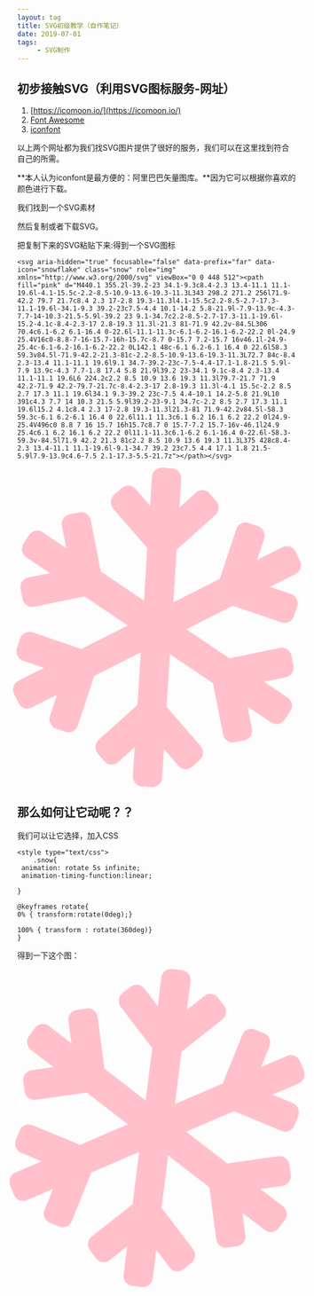 ```yaml
---
layout: tag
title: SVG初级教学（自作笔记）
date: 2019-07-01
tags:
     - SVG制作
---
```


## 初步接触SVG（利用SVG图标服务-网址）
1. [https://icomoon.io/](https://icomoon.io/)
2. [Font Awesome](https://fontawesome.com/)
3. [iconfont](https://www.iconfont.cn/collections/index)

以上两个网址都为我们找SVG图片提供了很好的服务，我们可以在这里找到符合自己的所需。

**本人认为iconfont是最方便的：阿里巴巴矢量图库。**因为它可以根据你喜欢的颜色进行下载。

我们找到一个SVG素材

然后复制或者下载SVG。

把复制下来的SVG粘贴下来:得到一个SVG图标

```
<svg aria-hidden="true" focusable="false" data-prefix="far" data-icon="snowflake" class="snow" role="img" xmlns="http://www.w3.org/2000/svg" viewBox="0 0 448 512"><path fill="pink" d="M440.1 355.2l-39.2-23 34.1-9.3c8.4-2.3 13.4-11.1 11.1-19.6l-4.1-15.5c-2.2-8.5-10.9-13.6-19.3-11.3L343 298.2 271.2 256l71.9-42.2 79.7 21.7c8.4 2.3 17-2.8 19.3-11.3l4.1-15.5c2.2-8.5-2.7-17.3-11.1-19.6l-34.1-9.3 39.2-23c7.5-4.4 10.1-14.2 5.8-21.9l-7.9-13.9c-4.3-7.7-14-10.3-21.5-5.9l-39.2 23 9.1-34.7c2.2-8.5-2.7-17.3-11.1-19.6l-15.2-4.1c-8.4-2.3-17 2.8-19.3 11.3l-21.3 81-71.9 42.2v-84.5L306 70.4c6.1-6.2 6.1-16.4 0-22.6l-11.1-11.3c-6.1-6.2-16.1-6.2-22.2 0l-24.9 25.4V16c0-8.8-7-16-15.7-16h-15.7c-8.7 0-15.7 7.2-15.7 16v46.1l-24.9-25.4c-6.1-6.2-16.1-6.2-22.2 0L142.1 48c-6.1 6.2-6.1 16.4 0 22.6l58.3 59.3v84.5l-71.9-42.2-21.3-81c-2.2-8.5-10.9-13.6-19.3-11.3L72.7 84c-8.4 2.3-13.4 11.1-11.1 19.6l9.1 34.7-39.2-23c-7.5-4.4-17.1-1.8-21.5 5.9l-7.9 13.9c-4.3 7.7-1.8 17.4 5.8 21.9l39.2 23-34.1 9.1c-8.4 2.3-13.4 11.1-11.1 19.6L6 224.2c2.2 8.5 10.9 13.6 19.3 11.3l79.7-21.7 71.9 42.2-71.9 42.2-79.7-21.7c-8.4-2.3-17 2.8-19.3 11.3l-4.1 15.5c-2.2 8.5 2.7 17.3 11.1 19.6l34.1 9.3-39.2 23c-7.5 4.4-10.1 14.2-5.8 21.9L10 391c4.3 7.7 14 10.3 21.5 5.9l39.2-23-9.1 34.7c-2.2 8.5 2.7 17.3 11.1 19.6l15.2 4.1c8.4 2.3 17-2.8 19.3-11.3l21.3-81 71.9-42.2v84.5l-58.3 59.3c-6.1 6.2-6.1 16.4 0 22.6l11.1 11.3c6.1 6.2 16.1 6.2 22.2 0l24.9-25.4V496c0 8.8 7 16 15.7 16h15.7c8.7 0 15.7-7.2 15.7-16v-46.1l24.9 25.4c6.1 6.2 16.1 6.2 22.2 0l11.1-11.3c6.1-6.2 6.1-16.4 0-22.6l-58.3-59.3v-84.5l71.9 42.2 21.3 81c2.2 8.5 10.9 13.6 19.3 11.3L375 428c8.4-2.3 13.4-11.1 11.1-19.6l-9.1-34.7 39.2 23c7.5 4.4 17.1 1.8 21.5-5.9l7.9-13.9c4.6-7.5 2.1-17.3-5.5-21.7z"></path></svg>
```
<svg aria-hidden="true" focusable="false" data-prefix="far" data-icon="snowflake" class="snow" role="img" xmlns="http://www.w3.org/2000/svg" viewBox="0 0 448 512"><path fill="pink" d="M440.1 355.2l-39.2-23 34.1-9.3c8.4-2.3 13.4-11.1 11.1-19.6l-4.1-15.5c-2.2-8.5-10.9-13.6-19.3-11.3L343 298.2 271.2 256l71.9-42.2 79.7 21.7c8.4 2.3 17-2.8 19.3-11.3l4.1-15.5c2.2-8.5-2.7-17.3-11.1-19.6l-34.1-9.3 39.2-23c7.5-4.4 10.1-14.2 5.8-21.9l-7.9-13.9c-4.3-7.7-14-10.3-21.5-5.9l-39.2 23 9.1-34.7c2.2-8.5-2.7-17.3-11.1-19.6l-15.2-4.1c-8.4-2.3-17 2.8-19.3 11.3l-21.3 81-71.9 42.2v-84.5L306 70.4c6.1-6.2 6.1-16.4 0-22.6l-11.1-11.3c-6.1-6.2-16.1-6.2-22.2 0l-24.9 25.4V16c0-8.8-7-16-15.7-16h-15.7c-8.7 0-15.7 7.2-15.7 16v46.1l-24.9-25.4c-6.1-6.2-16.1-6.2-22.2 0L142.1 48c-6.1 6.2-6.1 16.4 0 22.6l58.3 59.3v84.5l-71.9-42.2-21.3-81c-2.2-8.5-10.9-13.6-19.3-11.3L72.7 84c-8.4 2.3-13.4 11.1-11.1 19.6l9.1 34.7-39.2-23c-7.5-4.4-17.1-1.8-21.5 5.9l-7.9 13.9c-4.3 7.7-1.8 17.4 5.8 21.9l39.2 23-34.1 9.1c-8.4 2.3-13.4 11.1-11.1 19.6L6 224.2c2.2 8.5 10.9 13.6 19.3 11.3l79.7-21.7 71.9 42.2-71.9 42.2-79.7-21.7c-8.4-2.3-17 2.8-19.3 11.3l-4.1 15.5c-2.2 8.5 2.7 17.3 11.1 19.6l34.1 9.3-39.2 23c-7.5 4.4-10.1 14.2-5.8 21.9L10 391c4.3 7.7 14 10.3 21.5 5.9l39.2-23-9.1 34.7c-2.2 8.5 2.7 17.3 11.1 19.6l15.2 4.1c8.4 2.3 17-2.8 19.3-11.3l21.3-81 71.9-42.2v84.5l-58.3 59.3c-6.1 6.2-6.1 16.4 0 22.6l11.1 11.3c6.1 6.2 16.1 6.2 22.2 0l24.9-25.4V496c0 8.8 7 16 15.7 16h15.7c8.7 0 15.7-7.2 15.7-16v-46.1l24.9 25.4c6.1 6.2 16.1 6.2 22.2 0l11.1-11.3c6.1-6.2 6.1-16.4 0-22.6l-58.3-59.3v-84.5l71.9 42.2 21.3 81c2.2 8.5 10.9 13.6 19.3 11.3L375 428c8.4-2.3 13.4-11.1 11.1-19.6l-9.1-34.7 39.2 23c7.5 4.4 17.1 1.8 21.5-5.9l7.9-13.9c4.6-7.5 2.1-17.3-5.5-21.7z"></path></svg>

## 那么如何让它动呢？？

我们可以让它选择，加入CSS
```
<style type="text/css">
	.snow{
 animation: rotate 5s infinite;
 animation-timing-function:linear;

}

@keyframes rotate{
0% { transform:rotate(0deg);}

100% { transform : rotate(360deg)}        	
}

```

得到一下这个图：
<div class="snow" >
<svg aria-hidden="true" focusable="false" data-prefix="far" data-icon="snowflake" class="snow" role="img" xmlns="http://www.w3.org/2000/svg" viewBox="0 0 448 512"><path fill="pink" d="M440.1 355.2l-39.2-23 34.1-9.3c8.4-2.3 13.4-11.1 11.1-19.6l-4.1-15.5c-2.2-8.5-10.9-13.6-19.3-11.3L343 298.2 271.2 256l71.9-42.2 79.7 21.7c8.4 2.3 17-2.8 19.3-11.3l4.1-15.5c2.2-8.5-2.7-17.3-11.1-19.6l-34.1-9.3 39.2-23c7.5-4.4 10.1-14.2 5.8-21.9l-7.9-13.9c-4.3-7.7-14-10.3-21.5-5.9l-39.2 23 9.1-34.7c2.2-8.5-2.7-17.3-11.1-19.6l-15.2-4.1c-8.4-2.3-17 2.8-19.3 11.3l-21.3 81-71.9 42.2v-84.5L306 70.4c6.1-6.2 6.1-16.4 0-22.6l-11.1-11.3c-6.1-6.2-16.1-6.2-22.2 0l-24.9 25.4V16c0-8.8-7-16-15.7-16h-15.7c-8.7 0-15.7 7.2-15.7 16v46.1l-24.9-25.4c-6.1-6.2-16.1-6.2-22.2 0L142.1 48c-6.1 6.2-6.1 16.4 0 22.6l58.3 59.3v84.5l-71.9-42.2-21.3-81c-2.2-8.5-10.9-13.6-19.3-11.3L72.7 84c-8.4 2.3-13.4 11.1-11.1 19.6l9.1 34.7-39.2-23c-7.5-4.4-17.1-1.8-21.5 5.9l-7.9 13.9c-4.3 7.7-1.8 17.4 5.8 21.9l39.2 23-34.1 9.1c-8.4 2.3-13.4 11.1-11.1 19.6L6 224.2c2.2 8.5 10.9 13.6 19.3 11.3l79.7-21.7 71.9 42.2-71.9 42.2-79.7-21.7c-8.4-2.3-17 2.8-19.3 11.3l-4.1 15.5c-2.2 8.5 2.7 17.3 11.1 19.6l34.1 9.3-39.2 23c-7.5 4.4-10.1 14.2-5.8 21.9L10 391c4.3 7.7 14 10.3 21.5 5.9l39.2-23-9.1 34.7c-2.2 8.5 2.7 17.3 11.1 19.6l15.2 4.1c8.4 2.3 17-2.8 19.3-11.3l21.3-81 71.9-42.2v84.5l-58.3 59.3c-6.1 6.2-6.1 16.4 0 22.6l11.1 11.3c6.1 6.2 16.1 6.2 22.2 0l24.9-25.4V496c0 8.8 7 16 15.7 16h15.7c8.7 0 15.7-7.2 15.7-16v-46.1l24.9 25.4c6.1 6.2 16.1 6.2 22.2 0l11.1-11.3c6.1-6.2 6.1-16.4 0-22.6l-58.3-59.3v-84.5l71.9 42.2 21.3 81c2.2 8.5 10.9 13.6 19.3 11.3L375 428c8.4-2.3 13.4-11.1 11.1-19.6l-9.1-34.7 39.2 23c7.5 4.4 17.1 1.8 21.5-5.9l7.9-13.9c4.6-7.5 2.1-17.3-5.5-21.7z"></path></svg>
</div>

<style>
	.snow {
 animation: rotate 5s infinite;
 animation-timing-function:linear;
}
@keyframes rotate{
0% { transform:rotate(0deg);}
100% { transform : rotate(360deg)}
       	
}
</style>


